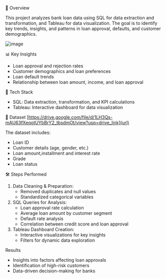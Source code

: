 📌 Overview

This project analyzes bank loan data using SQL for data extraction and transformation, and Tableau for data visualization. The goal is to identify key trends, insights, and patterns in loan approval, defaults, and customer demographics.

![image](https://github.com/user-attachments/assets/8dead5c3-522f-4b88-b912-3c22936a4e40)

📊 Key Insights

- Loan approval and rejection rates
- Customer demographics and loan preferences
- Loan default trends
- Relationship between loan amount, income, and loan approval

🔧 Tech Stack

- SQL: Data extraction, transformation, and KPI calculations
- Tableau: Interactive dashboard for data visualization

📂 Dataset [https://drive.google.com/file/d/1LH3Qs-mAU63fXeqotUYbBrY2_tbsdmOt/view?usp=drive_link](url)

The dataset includes:
- Loan ID
- Customer details (age, gender, etc.)
- Loan amount,installment and interest rate
- Grade
- Loan status

🛠️ Steps Performed

1. Data Cleaning & Preparation:
   - Removed duplicates and null values
   - Standardized categorical variables
2. SQL Queries for Analysis:
   - Loan approval rate calculation
   - Average loan amount by customer segment
   - Default rate analysis
   - Correlation between credit score and loan approval
3. Tableau Dashboard Creation:
   - Interactive visualizations for key insights
   - Filters for dynamic data exploration
  
 Results

- Insights into factors affecting loan approvals
- Identification of high-risk customers
- Data-driven decision-making for banks
